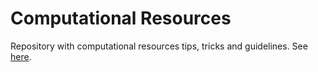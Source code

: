 # Computational Resources

Repository with computational resources tips, tricks and guidelines. See [here](https://fkariminejadasl.github.io/rstuff/computational_resources.html). 
